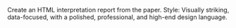 Create an HTML interpretation report from the paper. Style: Visually striking, data-focused, with a polished, professional, and high-end design language.
